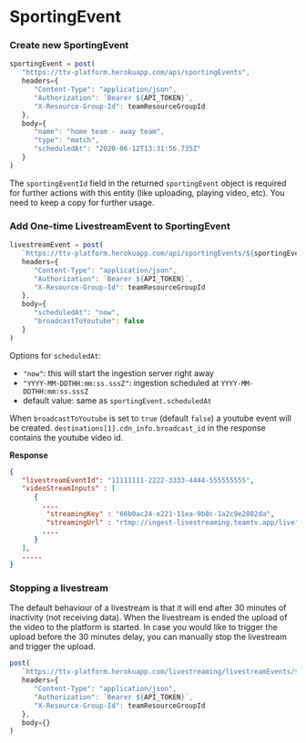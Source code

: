 # SportingEvent

### Create new SportingEvent
```javascript
sportingEvent = post(
   "https://ttv-platform.herokuapp.com/api/sportingEvents",
   headers={
      "Content-Type": "application/json",
      "Authorization": `Bearer ${API_TOKEN}`,
      "X-Resource-Group-Id": teamResourceGroupId
   },
   body={
      "name": "home team - away team",
      "type": "match",
      "scheduledAt": "2020-06-12T13:31:56.735Z" 
   }
)
```
The `sportingEventId` field in the returned `sportingEvent` object is required for further actions with this entity (like uploading, playing video, etc). You need to keep a copy for further usage.

### Add One-time LivestreamEvent to SportingEvent

```javascript
livestreamEvent = post(
   `https://ttv-platform.herokuapp.com/api/sportingEvents/${sportingEventId}/createLivestreamEvent`,
   headers={
      "Content-Type": "application/json",
      "Authorization": `Bearer ${API_TOKEN}`,
      "X-Resource-Group-Id": teamResourceGroupId
   },
   body={
      "scheduledAt": "now",
      "broadcastToYoutube": false
   }
)

```
Options for `scheduledAt`:

- `"now"`: this will start the ingestion server right away
- `"YYYY-MM-DDTHH:mm:ss.sssZ"`: ingestion scheduled at `YYYY-MM-DDTHH:mm:ss.sssZ`
- default value: same as `sportingEvent.scheduledAt`

When `broadcastToYoutube` is set to `true` (default `false`) a youtube event will be created. `destinations[1].cdn_info.broadcast_id` in the response contains the youtube video id. 


**Response**
```json
{
   "livestreamEventId": "11111111-2222-3333-4444-555555555",
   "videoStreamInputs" : [
      {
        ....
         "streamingKey" : "66b0ac24-e221-11ea-9b8c-1a2c9e2082da",
         "streamingUrl" : "rtmp://ingest-livestreaming.teamtv.app/live"
        ....
      }
   ],
   .....
}

```



### Stopping a livestream

The default behaviour of a livestream is that it will end after 30 minutes of inactivity (not receiving data). When the livestream is ended the upload of the video to the platform is started.
In case you would like to trigger the upload before the 30 minutes delay, you can manually stop the livestream and trigger the upload.

```javascript
post(
   `https://ttv-platform.herokuapp.com/livestreaming/livestreamEvents/${livestreamEventId}/stop`,
   headers={
      "Content-Type": "application/json",
      "Authorization": `Bearer ${API_TOKEN}`,
      "X-Resource-Group-Id": teamResourceGroupId
   },
   body={}
)
```

